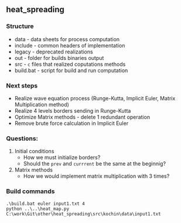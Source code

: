 ## heat_spreading

### Structure
 - data - data sheets for process computation
 - include - common headers of implementation
 - legacy - deprecated realizations
 - out - folder for builds binaries output
 - src - `c` files that realized coputations methods
 - build.bat - script for build and run computation

### Next steps
 - Realize wave equation process (Runge-Kutta, Implicit Euler, Matrix Multiplication method)
 - Realize 4 levels borders sending in Runge-Kutta
 - Optimize Matrix methods - delete 1 redundant operation
 - Remove brute force calculation in Implicit Euler

### Questions:
1. Initial conditions
    - How we must initialize borders?
    - Should the `prev` and `currrent` be the same at the beginnig?
2. Matrix methods
    - How we would implement matrix multiplication with 3 times?

### Build commands

    .\build.bat euler input1.txt 4
    python ..\..\heat_map.py C:\work\Git\other\heat_spreading\src\kochin\data\input1.txt